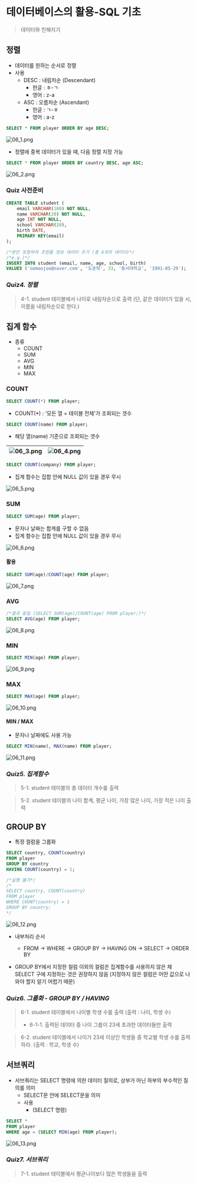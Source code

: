 # 데이터베이스의 활용-SQL 기초

> 데이터와 친해지기

## 정렬
- 데이터를 원하는 순서로 정렬
- 사용
  - DESC : 내림차순 (Descendant)
    - 한글 : ㅎ-ㄱ
    - 영어 : z-a
  - ASC : 오름차순 (Ascendant)
    - 한글 : ㄱ-ㅎ
    - 영어 : a-z

```sql
SELECT * FROM player ORDER BY age DESC;
```

![06_1.png](./images/06_1.png)

- 정렬에 중복 데이터가 있을 때, 다음 정렬 지정 가능

```sql
SELECT * FROM player ORDER BY country DESC, age ASC;
```

![06_2.png](./images/06_2.png)

### Quiz 사전준비
```sql
CREATE TABLE student (
	email VARCHAR(100) NOT NULL,
	name VARCHAR(20) NOT NULL,
	age INT NOT NULL,
	school VARCHAR(20),
	birth DATE,
	PRIMARY KEY(email)
);
```
```sql
/*본인 포함하여 조원들 정보 데이터 추가 (총 4개의 데이터)*/
/*e.g.)*/
INSERT INTO student (email, name, age, school, birth)
VALUES ('oomoojoo@naver.com', '도준혁', 33, '동서대학교', '1991-05-29');
```

### *Quiz4. 정렬*

> 4-1. student 테이블에서 나이로 내림차순으로 출력 (단, 같은 데이터가 있을 시, 이름을 내림차순으로 한다.)

## 집계 함수
- 종류
  - COUNT
  - SUM
  - AVG
  - MIN
  - MAX


### COUNT
```sql
SELECT COUNT(*) FROM player;
```
- COUNT(\*) : '모든 열 = 테이블 전체'가 조회되는 갯수

```sql
SELECT COUNT(name) FROM player;
```
- 해당 열(name) 기준으로 조회되는 갯수

![06_3.png](./images/06_3.png) | ![06_4.png](./images/06_4.png)
--- | --- | 

```sql
SELECT COUNT(company) FROM player;
```
- 집계 함수는 집합 안에 NULL 값이 있을 경우 무시

![06_5.png](./images/06_5.png)

### SUM
```sql
SELECT SUM(age) FROM player;
```
- 문자나 날짜는 합계를 구할 수 없음
- 집계 함수는 집합 안에 NULL 값이 있을 경우 무시

![06_6.png](./images/06_6.png)


#### 활용
```sql
SELECT SUM(age)/COUNT(age) FROM player;
```

![06_7.png](./images/06_7.png)

### AVG
```sql
/*결과 동일 (SELECT SUM(age)/COUNT(age) FROM player;)*/
SELECT AVG(age) FROM player;
```

![06_8.png](./images/06_8.png)

### MIN
```sql
SELECT MIN(age) FROM player;
```

![06_9.png](./images/06_9.png)

### MAX
```sql
SELECT MAX(age) FROM player;
```

![06_10.png](./images/06_10.png)

#### MIN / MAX
- 문자나 날짜에도 사용 가능

```sql
SELECT MIN(name), MAX(name) FROM player;
```

![06_11.png](./images/06_11.png)

### *Quiz5. 집계함수*

> 5-1. student 테이블의 총 데이터 개수를 출력

> 5-2. student 테이블의 나이 합계, 평균 나이, 가장 많은 나이, 가장 적은 나이 출력

## GROUP BY

-  특정 컬럼을 그룹화

```sql
SELECT country, COUNT(country) 
FROM player
GROUP BY country
HAVING COUNT(country) = 1;

/*실행 불가*/
/*
SELECT country, COUNT(country)
FROM player
WHERE COUNT(country) = 1
GROUP BY country;
*/
```

![06_12.png](./images/06_12.png)


- 내부처리 순서
  - FROM -> WHERE -> GROUP BY -> HAVING ON ->  SELECT -> ORDER BY
  
- GROUP BY에서 지정한 컬럼 이외의 컬럼은 집계함수를 사용하지 않은 채 SELECT 구에 지정하는 것은 권장하지 않음 (지정하지 않은 컬럼은 어떤 값으로 나와야 할지 알기 어렵기 때문)


### *Quiz6. 그룹화 - GROUP BY / HAVING*

> 6-1. student 테이블에서 나이별 학생 수를 출력 (출력 : 나이, 학생 수)
>  - 6-1-1. 출력된 데이터 중 나이 그룹이 23세 초과한 데이터들만 출력


> 6-2. student 테이블에서 나이가 23세 이상인 학생들 중 학교별 학생 수를 출력하라. (출력 : 학교, 학생 수)


## 서브쿼리

- 서브쿼리는 SELECT 명령에 의한 데이터 질의로, 상부가 아닌 하부의 부수적인 질의를 의미
  - SELECT문 안에 SELECT문을 의미
  - 사용
    - (SELECT 명령)

```sql
SELECT * 
FROM player
WHERE age = (SELECT MIN(age) FROM player);
```

![06_13.png](./images/06_13.png)

### *Quiz7. 서브쿼리*

> 7-1. student 테이블에서 평균나이보다 많은 학생들을 출력